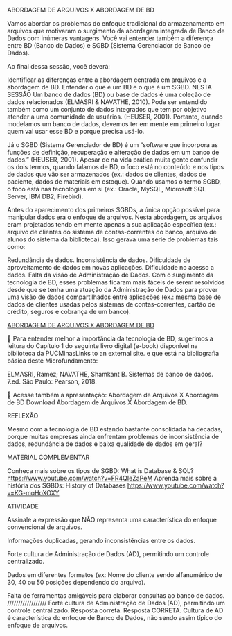 ABORDAGEM DE ARQUIVOS X ABORDAGEM DE BD
 
Vamos abordar os problemas do enfoque tradicional do armazenamento em arquivos que motivaram o surgimento da abordagem integrada de Banco de Dados com inúmeras vantagens. Você vai entender também a diferença entre BD (Banco de Dados) e SGBD (Sistema Gerenciador de Banco de Dados).

Ao final dessa sessão, você deverá:

Identificar as diferenças entre a abordagem centrada em arquivos e a abordagem de BD.
Entender o que é um BD e o que é um SGBD. 
NESTA SESSÃO
Um banco de dados (BD) ou base de dados é uma coleção de dados relacionados (ELMASRI & NAVATHE, 2010). Pode ser entendido também como um conjunto de dados integrados que tem por objetivo atender a uma comunidade de usuários. (HEUSER, 2001). Portanto, quando modelamos um banco de dados, devemos ter em mente em primeiro lugar quem vai usar esse BD e porque precisa usá-lo.

Já o SGBD (Sistema Gerenciador de BD) é um “software que incorpora as funções de definição, recuperação e alteração de dados em um banco de dados.” (HEUSER, 2001). Apesar de na vida prática muita gente confundir os dois termos, quando falamos de BD, o foco está no conteúdo e nos tipos de dados que vão ser armazenados (ex.: dados de clientes, dados de paciente, dados de materiais em estoque). Quando usamos o termo SGBD, o foco está nas tecnologias em si (ex.: Oracle, MySQL, Microsoft SQL Server, IBM DB2, Firebird).

Antes do aparecimento dos primeiros SGBDs, a única opção possível para manipular dados era o enfoque de arquivos. Nesta abordagem, os arquivos eram projetados tendo em mente apenas a sua aplicação específica (ex.: arquivo de clientes do sistema de contas-correntes do banco, arquivo de alunos do sistema da biblioteca). Isso gerava uma série de problemas tais como:

Redundância de dados.
Inconsistência de dados.
Dificuldade de aproveitamento de dados em novas aplicações.
Dificuldade no acesso a dados.
Falta da visão de Administração de Dados.
Com o surgimento da tecnologia de BD, esses problemas ficaram mais fáceis de serem resolvidos desde que se tenha uma atuação da Administração de Dados para prover uma visão de dados compartilhados entre aplicações (ex.: mesma base de dados de clientes usadas pelos sistemas de contas-correntes, cartão de crédito, seguros e cobrança de um banco).

 

[ABORDAGEM DE ARQUIVOS X ABORDAGEM DE BD]()

 

📌 Para entender melhor a importância da tecnologia de BD, sugerimos a leitura do Capítulo 1 do seguinte livro digital (e-book) disponível na biblioteca da PUCMinasLinks to an external site. e que está na bibliografia básica deste Microfundamento:

ELMASRI, Ramez; NAVATHE, Shamkant B. Sistemas de banco de dados. 7.ed. São Paulo: Pearson, 2018.

📌 Acesse também a apresentação: Abordagem de Arquivos X Abordagem de BD Download Abordagem de Arquivos X Abordagem de BD.
 

 
REFLEXÃO

Mesmo com a tecnologia de BD estando bastante consolidada há décadas, porque muitas empresas ainda enfrentam problemas de inconsistência de dados, redundância de dados e baixa qualidade de dados em geral?

 
MATERIAL COMPLEMENTAR

Conheça mais sobre os tipos de SGBD: What is Database & SQL? https://www.youtube.com/watch?v=FR4QIeZaPeM
Aprenda mais sobre a história dos SGBDs: History of Databases https://www.youtube.com/watch?v=KG-mqHoXOXY

ATIVIDADE

Assinale a expressão que NÃO representa uma característica do enfoque convencional de arquivos.

Informações duplicadas, gerando inconsistências entre os dados.

Forte cultura de Administração de Dados (AD), permitindo um controle centralizado.

Dados em diferentes formatos (ex: Nome do cliente sendo alfanumérico de 30, 40 ou 50 posições dependendo do arquivo).

Falta de ferramentas amigáveis para elaborar consultas ao banco de dados.
//////////////////
Forte cultura de Administração de Dados (AD), permitindo um controle centralizado.
Resposta correta.
Resposta CORRETA. Cultura de AD é característica do enfoque de Banco de Dados, não sendo assim típico do enfoque de arquivos.
